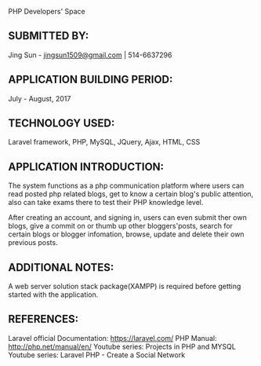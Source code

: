 PHP Developers' Space

SUBMITTED BY:
-------------
Jing Sun - jingsun1509@gmail.com | 514-6637296


APPLICATION BUILDING PERIOD:
---------------------------
July - August, 2017


TECHNOLOGY USED:
----------------
Laravel framework, PHP, MySQL, JQuery, Ajax, HTML, CSS


APPLICATION INTRODUCTION:
------------------------
The system functions as a php communication platform where users can read posted php related blogs, get to know a certain blog's public attention, also can take exams there to test their PHP knowledge level.

After creating an account, and signing in, users can even submit ther own blogs, give a commit on or thumb up other bloggers'posts, search for certain blogs or blogger infomation, browse, update and delete their own previous posts.


ADDITIONAL NOTES:
----------------
A web server solution stack package(XAMPP) is required before getting started with the application. 


REFERENCES:
----------
Laravel official Documentation:  https://laravel.com/
PHP Manual:  http://php.net/manual/en/
Youtube series:  Projects in PHP and MYSQL
Youtube series:  Laravel PHP - Create a Social Network